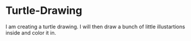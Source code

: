 # Turtle-Drawing

I am creating a turtle drawing. 
I will then draw a bunch of little illustartions inside and color it in.
